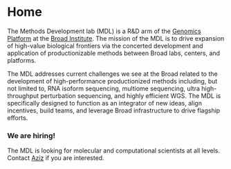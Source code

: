 # Home

The Methods Development lab (MDL) is a R&D arm of the [Genomics Platform](https://www.broadinstitute.org/reading-and-editing-biology/genomics-platform) at the [Broad Institute](https://www.broadinstitute.org). The mission of the MDL is to drive expansion of high-value biological frontiers via the concerted development and application of productionizable methods between Broad labs, centers, and platforms.

The MDL addresses current challenges we see at the Broad related to the development of high-performance productionized methods including, but not limited to, RNA isoform sequencing, multiome sequencing, ultra high-throughput perturbation sequencing, and highly efficient WGS. The MDL is specifically designed to function as an integrator of new ideas, align incentives, build teams, and leverage Broad infrastructure to drive flagship efforts.

### We are hiring!

The MDL is looking for molecular and computational scientists at all levels. Contact [Aziz](team.md) if you are interested.
